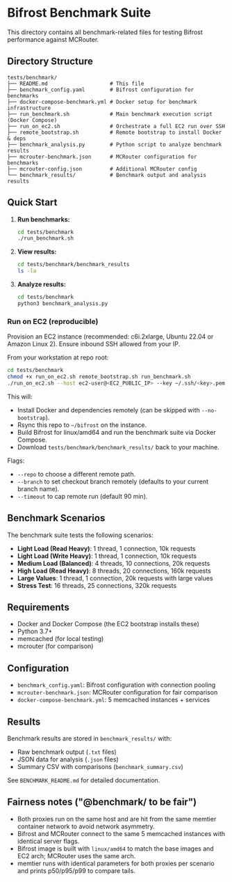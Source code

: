# Bifrost Benchmark Suite

This directory contains all benchmark-related files for testing Bifrost performance against MCRouter.

## Directory Structure

```
tests/benchmark/
├── README.md                    # This file
├── benchmark_config.yaml        # Bifrost configuration for benchmarks
├── docker-compose-benchmark.yml # Docker setup for benchmark infrastructure
├── run_benchmark.sh             # Main benchmark execution script (Docker Compose)
├── run_on_ec2.sh                # Orchestrate a full EC2 run over SSH
├── remote_bootstrap.sh          # Remote bootstrap to install Docker & deps
├── benchmark_analysis.py        # Python script to analyze benchmark results
├── mcrouter-benchmark.json      # MCRouter configuration for benchmarks
├── mcrouter-config.json         # Additional MCRouter config
└── benchmark_results/           # Benchmark output and analysis results
```

## Quick Start

1. **Run benchmarks:**
   ```bash
   cd tests/benchmark
   ./run_benchmark.sh
   ```

2. **View results:**
   ```bash
   cd tests/benchmark/benchmark_results
   ls -la
   ```

3. **Analyze results:**
   ```bash
   cd tests/benchmark
   python3 benchmark_analysis.py
   ```

### Run on EC2 (reproducible)

Provision an EC2 instance (recommended: c6i.2xlarge, Ubuntu 22.04 or Amazon Linux 2). Ensure inbound SSH allowed from your IP.

From your workstation at repo root:

```bash
cd tests/benchmark
chmod +x run_on_ec2.sh remote_bootstrap.sh run_benchmark.sh
./run_on_ec2.sh --host ec2-user@<EC2_PUBLIC_IP> --key ~/.ssh/<key>.pem
```

This will:
- Install Docker and dependencies remotely (can be skipped with `--no-bootstrap`).
- Rsync this repo to `~/bifrost` on the instance.
- Build Bifrost for linux/amd64 and run the benchmark suite via Docker Compose.
- Download `tests/benchmark/benchmark_results/` back to your machine.

Flags:
- `--repo` to choose a different remote path.
- `--branch` to set checkout branch remotely (defaults to your current branch name).
- `--timeout` to cap remote run (default 90 min).

## Benchmark Scenarios

The benchmark suite tests the following scenarios:

- **Light Load (Read Heavy)**: 1 thread, 1 connection, 10k requests
- **Light Load (Write Heavy)**: 1 thread, 1 connection, 10k requests
- **Medium Load (Balanced)**: 4 threads, 10 connections, 20k requests
- **High Load (Read Heavy)**: 8 threads, 20 connections, 160k requests
- **Large Values**: 1 thread, 1 connection, 20k requests with large values
- **Stress Test**: 16 threads, 25 connections, 320k requests

## Requirements

- Docker and Docker Compose (the EC2 bootstrap installs these)
- Python 3.7+
- memcached (for local testing)
- mcrouter (for comparison)

## Configuration

- `benchmark_config.yaml`: Bifrost configuration with connection pooling
- `mcrouter-benchmark.json`: MCRouter configuration for fair comparison
- `docker-compose-benchmark.yml`: 5 memcached instances + services

## Results

Benchmark results are stored in `benchmark_results/` with:
- Raw benchmark output (`.txt` files)
- JSON data for analysis (`.json` files)
- Summary CSV with comparisons (`benchmark_summary.csv`)

See `BENCHMARK_README.md` for detailed documentation.

## Fairness notes ("@benchmark/ to be fair")

- Both proxies run on the same host and are hit from the same memtier container network to avoid network asymmetry.
- Bifrost and MCRouter connect to the same 5 memcached instances with identical server flags.
- Bifrost image is built with `linux/amd64` to match the base images and EC2 arch; MCRouter uses the same arch.
- memtier runs with identical parameters for both proxies per scenario and prints p50/p95/p99 to compare tails.